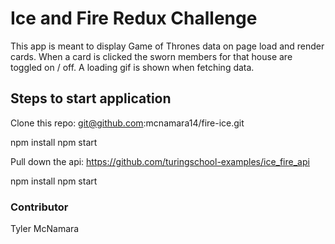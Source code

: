 # Ice and Fire Redux Challenge

This app is meant to display Game of Thrones data on page load and render cards. When a card is clicked the sworn members for that house are toggled on / off. A loading gif is shown when fetching data. 

## Steps to start application

Clone this repo: git@github.com:mcnamara14/fire-ice.git

npm install
npm start

Pull down the api: https://github.com/turingschool-examples/ice_fire_api

npm install
npm start


### Contributor

Tyler McNamara

